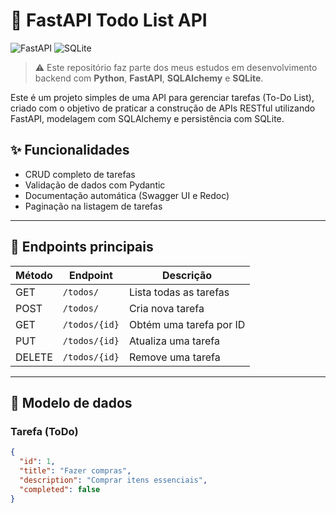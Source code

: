 # 🚀 FastAPI Todo List API  

![FastAPI](https://img.shields.io/badge/FastAPI-005571?style=for-the-badge&logo=fastapi)  ![SQLite](https://img.shields.io/badge/SQLite-07405E?style=for-the-badge&logo=sqlite&logoColor=white)  

> ⚠️ Este repositório faz parte dos meus estudos em desenvolvimento backend com **Python**, **FastAPI**, **SQLAlchemy** e **SQLite**.

Este é um projeto simples de uma API para gerenciar tarefas (To-Do List), criado com o objetivo de praticar a construção de APIs RESTful utilizando FastAPI, modelagem com SQLAlchemy e persistência com SQLite.


## ✨ Funcionalidades  
- CRUD completo de tarefas  
- Validação de dados com Pydantic  
- Documentação automática (Swagger UI e Redoc)  
- Paginação na listagem de tarefas  


---

## 🔗 Endpoints principais

| Método | Endpoint         | Descrição                 |
|--------|------------------|---------------------------|
| GET    | `/todos/`        | Lista todas as tarefas    |
| POST   | `/todos/`        | Cria nova tarefa          |
| GET    | `/todos/{id}`    | Obtém uma tarefa por ID   |
| PUT    | `/todos/{id}`    | Atualiza uma tarefa       |
| DELETE | `/todos/{id}`    | Remove uma tarefa         |

---

## 🧩 Modelo de dados

### Tarefa (ToDo)

```json
{
  "id": 1,
  "title": "Fazer compras",
  "description": "Comprar itens essenciais",
  "completed": false
}

